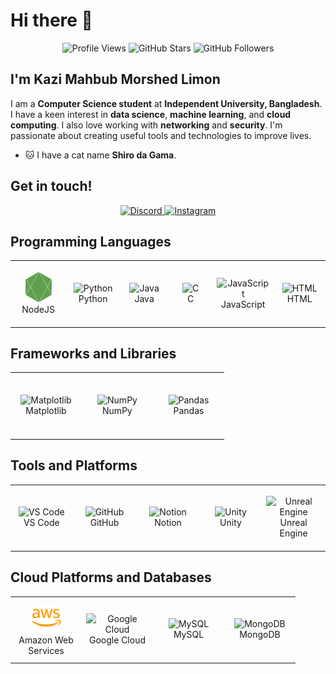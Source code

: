 # Hi there 👋

<!--
**mahbublimon/mahbublimon** is a ✨ _special_ ✨ repository because its `README.md` (this file) appears on your GitHub profile.
-->
<p align="center">
  <img src="https://komarev.com/ghpvc/?username=mahbublimon&style=for-the-badge" alt="Profile Views" />
  <img src="https://img.shields.io/github/stars/mahbublimon?style=for-the-badge" alt="GitHub Stars" />
  <img src="https://img.shields.io/github/followers/mahbublimon?style=for-the-badge" alt="GitHub Followers" />
</p>

## I'm Kazi Mahbub Morshed Limon

I am a **Computer Science student** at **Independent University, Bangladesh**. I have a keen interest in **data science**, **machine learning**, and **cloud computing**. I also love working with **networking** and **security**. I'm passionate about creating useful tools and technologies to improve lives.  

- :cat: I have a cat name **Shiro da Gama**.


## Get in touch!

<p align="center">
  <a href="https://discord.com/users/1083961986427125831">
    <img src="https://img.shields.io/badge/Discord-blue?style=for-the-badge&logo=discord&logoColor=fff" alt="Discord" />
  </a>
  <a href="https://www.instagram.com/_mahbublimon">
    <img src="https://img.shields.io/badge/Instagram-red?style=for-the-badge&logo=instagram&logoColor=fff" alt="Instagram" />
  </a>
</p>

## Programming Languages

<table>
  <tr>
    <td align="center" width="100" height="100">
      <img src="https://github.com/devicons/devicon/blob/v2.16.0/icons/nodejs/nodejs-plain.svg" width="48" height="48" alt="Python" />
      <br>NodeJS
    </td>
    <td align="center" width="100" height="100">
      <img src="https://cdn.jsdelivr.net/gh/devicons/devicon/icons/python/python-original.svg" width="48" height="48" alt="Python" />
      <br>Python
    </td>
    <td align="center" width="100" height="100">
      <img src="https://cdn.jsdelivr.net/gh/devicons/devicon/icons/java/java-original.svg" width="48" height="48" alt="Java" />
      <br>Java
    </td>
    <td align="center" width="100" height="100">
      <img src="https://cdn.jsdelivr.net/gh/devicons/devicon/icons/c/c-original.svg" width="48" height="48" alt="C" />
      <br>C
    </td>
    <td align="center" width="100" height="100">
      <img src="https://cdn.jsdelivr.net/gh/devicons/devicon/icons/javascript/javascript-original.svg" width="48" height="48" alt="JavaScript" />
      <br>JavaScript
    </td>
    <td align="center" width="100" height="100">
      <img src="https://cdn.jsdelivr.net/gh/devicons/devicon/icons/html5/html5-original.svg" width="48" height="48" alt="HTML" />
      <br>HTML
    </td>
  </tr>
</table>

## Frameworks and Libraries

<table>
  <tr>
    <td align="center" width="100" height="100">
      <img src="https://cdn.jsdelivr.net/gh/devicons/devicon/icons/matplotlib/matplotlib-original.svg" width="48" height="48" alt="Matplotlib" />
      <br>Matplotlib
    </td>
    <td align="center" width="100" height="100">
      <img src="https://cdn.jsdelivr.net/gh/devicons/devicon/icons/numpy/numpy-original.svg" width="48" height="48" alt="NumPy" />
      <br>NumPy
    </td>
    <td align="center" width="100" height="100">
      <img src="https://cdn.jsdelivr.net/gh/devicons/devicon/icons/pandas/pandas-original.svg" width="48" height="48" alt="Pandas" />
      <br>Pandas
    </td>
  </tr>
</table>

## Tools and Platforms

<table>
  <tr>
    <td align="center" width="100" height="100">
      <img src="https://cdn.jsdelivr.net/gh/devicons/devicon/icons/vscode/vscode-original.svg" width="48" height="48" alt="VS Code" />
      <br>VS Code
    </td>
    <td align="center" width="100" height="100">
      <img src="https://cdn.jsdelivr.net/gh/devicons/devicon/icons/github/github-original.svg" width="48" height="48" alt="GitHub" />
      <br>GitHub
    </td>
    <td align="center" width="100" height="100">
      <img src="https://cdn.jsdelivr.net/gh/devicons/devicon/icons/notion/notion-original.svg" width="48" height="48" alt="Notion" />
      <br>Notion
    </td>
    <td align="center" width="100" height="100">
      <img src="https://cdn.jsdelivr.net/gh/devicons/devicon/icons/unity/unity-original.svg" width="48" height="48" alt="Unity" />
      <br>Unity
    </td>
    <td align="center" width="100" height="100">
      <img src="https://cdn.jsdelivr.net/gh/devicons/devicon/icons/unrealengine/unrealengine-original.svg" width="48" height="48" alt="Unreal Engine" />
      <br>Unreal Engine
    </td>
  </tr>
</table>

## Cloud Platforms and Databases

<table>
  <tr>
    <td align="center" width="100" height="100">
      <img src="https://github.com/devicons/devicon/blob/v2.16.0/icons/amazonwebservices/amazonwebservices-plain-wordmark.svg" width="48" height="48" alt="AWS" />
      <br>Amazon Web Services
    </td>
    <td align="center" width="100" height="100">
      <img src="https://cdn.jsdelivr.net/gh/devicons/devicon/icons/googlecloud/googlecloud-original.svg" width="48" height="48" alt="Google Cloud" />
      <br>Google Cloud
    </td>
    <td align="center" width="100" height="100">
      <img src="https://cdn.jsdelivr.net/gh/devicons/devicon/icons/mysql/mysql-original.svg" width="48" height="48" alt="MySQL" />
      <br>MySQL
    </td>
    <td align="center" width="100" height="100">
      <img src="https://cdn.jsdelivr.net/gh/devicons/devicon/icons/mongodb/mongodb-original.svg" width="48" height="48" alt="MongoDB" />
      <br>MongoDB
    </td>
  </tr>
</table>
